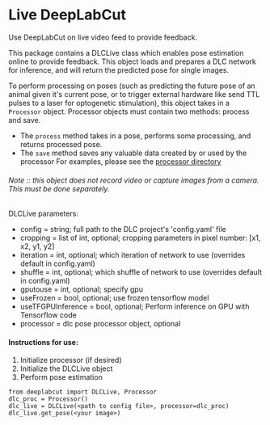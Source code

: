 # Live DeepLabCut

Use DeepLabCut on live video feed to provide feedback.

This package contains a DLCLive class which enables pose estimation online to provide feedback. This object loads and prepares a DLC network for inference, and will return the predicted pose for single images.

To perform processing on poses (such as predicting the future pose of an animal given it's current pose, or to trigger external hardware like send TTL pulses to a laser for optogenetic stimulation), this object takes in a `Processor` object. Processor objects must contain two methods: process and save.
- The `process` method takes in a pose, performs some processing, and returns processed pose.
- The `save` method saves any valuable data created by or used by the processor
For examples, please see the [processor directory](processor)

###### Note :: this object does not record video or capture images from a camera. This must be done separately.

DLCLive parameters:
  - config = string; full path to the DLC project's 'config.yaml' file
  - cropping = list of int, optional; cropping parameters in pixel number: [x1, x2, y1, y2]
  - iteration = int, optional; which iteration of network to use (overrides default in config.yaml)
  - shuffle = int, optional; which shuffle of network to use (overrides default in config.yaml)
  - gputouse = int, optional; specify gpu
  - useFrozen = bool, optional; use frozen tensorflow model
  - useTFGPUInference = bool, optional; Perform inference on GPU with Tensorflow code
  - processor = dlc pose processor object, optional

#### Instructions for use:

1. Initialize processor (if desired)
2. Initialize the DLCLive object
3. Perform pose estimation

```
from deeplabcut import DLCLive, Processor
dlc_proc = Processor()
dlc_live = DLCLive(<path to config file>, processor=dlc_proc)
dlc_live.get_pose(<your image>)
```
